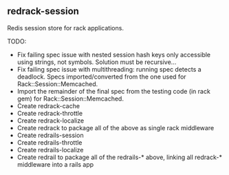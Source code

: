 ## redrack-session

Redis session store for rack applications.

TODO:

- Fix failing spec issue with nested session hash keys only accessible using strings, not symbols. Solution must be recursive...
- Fix failing spec issue with multithreading: running spec detects a deadlock. Specs imported/converted from the one used
  for Rack::Session::Memcached.
- Import the remainder of the final spec from the testing code (in rack gem) for Rack::Session::Memcached.
- Create redrack-cache
- Create redrack-throttle
- Create redrack-localize
- Create redrack to package all of the above as single rack middleware
- Create redrails-session
- Create redrails-throttle
- Create redrails-localize
- Create redrail to package all of the redrails-* above, linking all redrack-* middleware into a rails app

